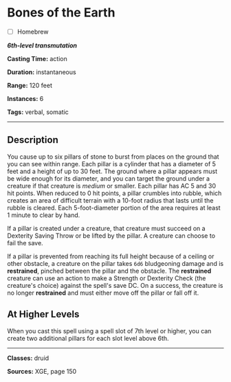 # Bones of the Earth

- [ ] Homebrew

***6th-level transmutation***

**Casting Time:** action

**Duration:** instantaneous

**Range:** 120 feet

**Instances:** 6

**Tags:** verbal, somatic

---

## Description
You cause up to six pillars of stone to burst from places on the ground that you can see within range.
Each pillar is a cylinder that has a diameter of 5 feet and a height of up to 30 feet.
The ground where a pillar appears must be wide enough for its diameter, and you can target the ground under a creature if that creature is *medium* or smaller.
Each pillar has AC 5 and 30 hit points.
When reduced to 0 hit points, a pillar crumbles into rubble, which creates an area of difficult terrain with a 10-foot radius that lasts until the rubble is cleared.
Each 5-foot-diameter portion of the area requires at least 1 minute to clear by hand.

If a pillar is created under a creature, that creature must succeed on a Dexterity Saving Throw or be lifted by the pillar.
A creature can choose to fail the save.

If a pillar is prevented from reaching its full height because of a ceiling or other obstacle, a creature on the pillar takes `6d6` bludgeoning damage and is **restrained**, pinched between the pillar and the obstacle.
The **restrained** creature can use an action to make a Strength or Dexterity Check (the creature's choice) against the spell's save DC.
On a success, the creature is no longer **restrained** and must either move off the pillar or fall off it.

## At Higher Levels
When you cast this spell using a spell slot of 7th level or higher, you can create two additional pillars for each slot level above 6th.

---

**Classes:** druid

**Sources:** XGE, page 150
